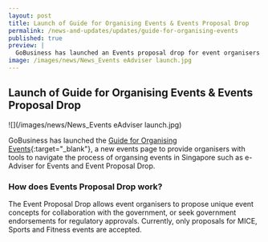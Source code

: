 ```yaml
---
layout: post
title: Launch of Guide for Organising Events & Events Proposal Drop
permalink: /news-and-updates/updates/guide-for-organising-events
published: true
preview: |
  GoBusiness has launched an Events proposal drop for event organisers seeking collaboration with the government.
image: /images/news/News_Events eAdviser launch.jpg
---
```


## Launch of Guide for Organising Events & Events Proposal Drop

![](/images/news/News_Events eAdviser launch.jpg)

GoBusiness has launched the [Guide for Organising Events](/gobiz-guides/guide-for-organising-events/?src=news){:target="_blank"}, a new events page to provide organisers with tools to navigate the process of organsing events in Singapore such as e-Adviser for Events and Event Proposal Drop.

### How does Events Proposal Drop work?

The Event Proposal Drop allows event organisers to propose unique event concepts for collaboration with the government, or seek government endorsements for regulatory approvals. Currently, only proposals for MICE, Sports and Fitness events are accepted.